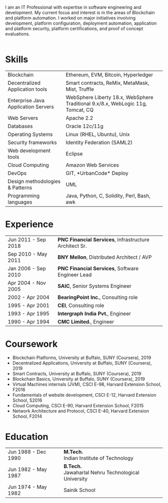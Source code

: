 

 I am an IT Professional with expertise in software engineering and development. My current focus and interest is in the areas of Blockchain and platform automation. I worked on major initiatives involving development, platform configuration, deployment automation, application and platform security, platform certifications, and proof of concept evaluations. <br><br>


# <i class="fa fa-chevron-right"></i> Skills


<table class="table table-hover">
<tr>
  <td class='col-md-2'>Blockchain</td>
  <td markdown="1">
Ethereum, EVM, Bitcoin, Hyperledger
  </td>
</tr>
<tr>
  <td class='col-md-2'>Decentralized Application tools</td>
  <td markdown="1">
Smart contracts, ReMix, MetaMask, Mist, Truffle
  </td>
</tr>
<tr>
  <td class='col-md-2'>Enterprise Java Application Servers</td>
  <td markdown="1">
WebSphere Liberty 18.x, WebSphere Traditional 9.x/8.x, WebLogic 11g, Tomcat, CQ
  </td>
</tr>
<tr>
  <td class='col-md-2'>Web Servers</td>
  <td markdown="1">
Apache 2.2
  </td>
</tr>
<tr>
  <td class='col-md-2'>Databases</td>
  <td markdown="1">
Oracle 12c/11g
  </td>
</tr>
<tr>
  <td class='col-md-2'>Operating Systems</td>
  <td markdown="1">
Linux (RHEL, Ubuntu), Unix
  </td>
</tr>
<tr>
  <td class='col-md-2'>Security frameworks</td>
  <td markdown="1">
Identity Federation (SAML2)
  </td>
</tr>
<tr>
  <td class='col-md-2'>Web development tools</td>
  <td markdown="1">
Eclipse
  </td>
</tr>
<tr>
  <td class='col-md-2'>Cloud Computing</td>
  <td markdown="1">
Amazon Web Services
  </td>
</tr>
<tr>
  <td class='col-md-2'>DevOps</td>
  <td markdown="1">
GIT, *UrbanCode* Deploy
  </td>
</tr>
<tr>
  <td class='col-md-2'>Design methodologies & Patterns</td>
  <td markdown="1">
UML
  </td>
</tr>
<tr>
  <td class='col-md-2'>Programming languages</td>
  <td markdown="1">
Java, Python, C, Solidity, Perl, Bash, awk
  </td>
</tr>
</table>


# <i class="fa fa-chevron-right"></i> Experience


<table class="table table-hover">
<tr>
  <td class='col-md-3'>Jun 2011 - Sep 2018</td>
  <td><strong>PNC Financial Services</strong>, Infrastructure Architect Sr.</td>
</tr>
<tr>
</tr>
<tr>
  <td class='col-md-3'>Sep 2010 - May 2011</td>
  <td><strong>BNY Mellon</strong>, Distributed Architect / AVP</td>
</tr>
<tr>
</tr>
<tr>
  <td class='col-md-3'>Jan 2006 - Sep 2010</td>
  <td><strong>PNC Financial Services</strong>, Software Engineer Lead</td>
</tr>
<tr>
</tr>
<tr>
  <td class='col-md-3'>Apr 2004 - Nov 2005</td>
  <td><strong>SAIC</strong>, Senior Systems Engineer</td>
</tr>
<tr>
</tr>
<tr>
  <td class='col-md-3'>2002 - Apr 2004</td>
  <td><strong>BearingPoint Inc.</strong>, Consulting role</td>
</tr>
<tr>
</tr>
<tr>
  <td class='col-md-3'>1995 - Apr 2001</td>
  <td><strong>CEI</strong>, Consulting role</td>
</tr>
<tr>
</tr>
<tr>
  <td class='col-md-3'>1993 - Apr 1995</td>
  <td><strong>Intergraph India Pvt.</strong>, Engineer</td>
</tr>
<tr>
</tr>
<tr>
  <td class='col-md-3'>1990 - Apr 1994</td>
  <td><strong>CMC Limited.</strong>, Engineer</td>
</tr>
<tr>
</tr>
</table>


# <i class="fa fa-chevron-right"></i> Coursework


+ Blockchain Platforms,
    University at Buffalo, SUNY (Coursera),
  2019
+ Decentralized Applications,
    University at Buffalo, SUNY (Coursera),
  2019
+ Smart Contracts,
    University at Buffalo, SUNY (Coursera),
  2019
+ Blockchain Basics,
    University at Buffalo, SUNY (Coursera),
  2019
+ Virtual Machines internals (JVM), CSCI E-98,
    Harvard Extension School,
  F2016
+ Fundamentals of website development, CSCI E-12,
    Harvard Extension School,
  S2016
+ Cloud Computing, CSCI E-90,
    Harvard Extension School,
  F2015
+ Network Architecture and Protocol, CSCI E-40,
    Harvard Extension School,
  F2014


# <i class="fa fa-chevron-right"></i> Education



<table class="table table-hover">
  <tr>
    <td class="col-md-3">Jun 1988 - Dec 1990</td>
    <td>
        <strong>M.Tech.</strong>
        <br>
      Indian Institute of Technology
    </td>
  </tr>
  <tr>
    <td class="col-md-3">Jun 1982 - May 1987</td>
    <td>
        <strong>B.Tech.</strong>
        <br>
      Jawaharlal Nehru Technological University
    </td>
  </tr>
  <tr>
    <td class="col-md-3">Jun 1974 - May 1982</td>
    <td>
      Sainik School
    </td>
  </tr>
</table>

